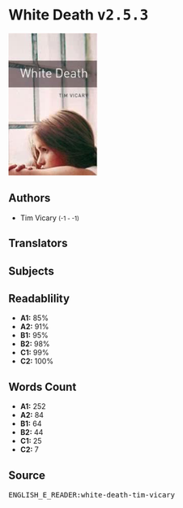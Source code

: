 # White Death <kbd>v2.5.3</kbd>

![](./cover.medium.jpg "")

## Authors


 - Tim Vicary <small>(-1 - -1)</small>

## Translators



## Subjects



## Readablility


 - **A1:** 85%
 - **A2:** 91%
 - **B1:** 95%
 - **B2:** 98%
 - **C1:** 99%
 - **C2:** 100%

## Words Count


 - **A1:** 252
 - **A2:** 84
 - **B1:** 64
 - **B2:** 44
 - **C1:** 25
 - **C2:** 7

## Source


<kbd>ENGLISH_E_READER:white-death-tim-vicary</kbd>

